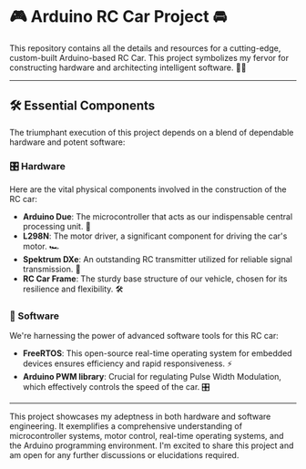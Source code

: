 # 🎮 Arduino RC Car Project 🚘

This repository contains all the details and resources for a cutting-edge, custom-built Arduino-based RC Car. This project symbolizes my fervor for constructing hardware and architecting intelligent software. 🧠💡

---

## 🛠 Essential Components

The triumphant execution of this project depends on a blend of dependable hardware and potent software:

### 🎛 Hardware

Here are the vital physical components involved in the construction of the RC car:

- **Arduino Due**: The microcontroller that acts as our indispensable central processing unit. 🧩
- **L298N**: The motor driver, a significant component for driving the car's motor. 🏎
- **Spektrum DXe**: An outstanding RC transmitter utilized for reliable signal transmission. 📡
- **RC Car Frame**: The sturdy base structure of our vehicle, chosen for its resilience and flexibility. 🛠

### 💾 Software

We're harnessing the power of advanced software tools for this RC car:

- **FreeRTOS**: This open-source real-time operating system for embedded devices ensures efficiency and rapid responsiveness. ⚡
- **Arduino PWM library**: Crucial for regulating Pulse Width Modulation, which effectively controls the speed of the car. 🎛

---

This project showcases my adeptness in both hardware and software engineering. It exemplifies a comprehensive understanding of microcontroller systems, motor control, real-time operating systems, and the Arduino programming environment. I'm excited to share this project and am open for any further discussions or elucidations required.
